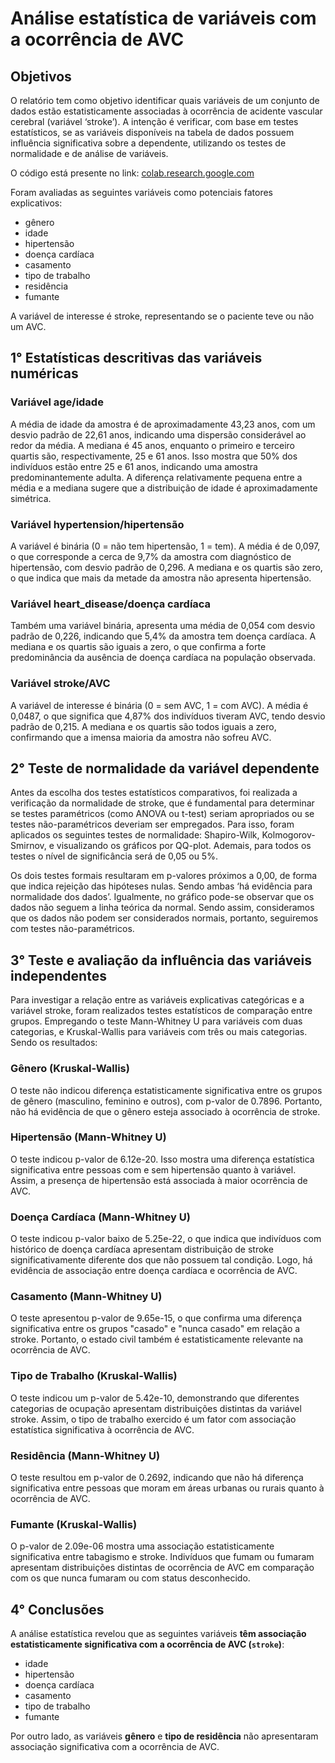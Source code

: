 <h1>Análise estatística de variáveis com a ocorrência de AVC</h1>

<h2>Objetivos</h2>

<p>O relatório tem como objetivo identificar quais variáveis de um conjunto de dados estão estatisticamente associadas à ocorrência de acidente vascular cerebral (variável ‘stroke’). A intenção é verificar, com base em testes estatísticos, se as variáveis disponíveis na tabela de dados possuem influência significativa sobre a dependente, utilizando os testes de normalidade e de análise de variáveis.</p>

<p>O código está presente no link: <a href="https://colab.research.google.com/drive/16ElmbMhra_F96cJoM6JUddk586E2K-u_#scrollTo=EVlqiSORMtEo">colab.research.google.com</a></p>

<p>Foram avaliadas as seguintes variáveis como potenciais fatores explicativos:</p>
<ul>
  <li>gênero</li>
  <li>idade</li>
  <li>hipertensão</li>
  <li>doença cardíaca</li>
  <li>casamento</li>
  <li>tipo de trabalho</li>
  <li>residência</li>
  <li>fumante</li>
</ul>

<p>A variável de interesse é stroke, representando se o paciente teve ou não um AVC.</p>

<h2>1° Estatísticas descritivas das variáveis numéricas</h2>

<h3>Variável age/idade</h3>
<p>
A média de idade da amostra é de aproximadamente 43,23 anos, com um desvio padrão de 22,61 anos, indicando uma dispersão considerável ao redor da média. A mediana é 45 anos, enquanto o primeiro e terceiro quartis são, respectivamente, 25 e 61 anos. Isso mostra que 50% dos indivíduos estão entre 25 e 61 anos, indicando uma amostra predominantemente adulta. A diferença relativamente pequena entre a média e a mediana sugere que a distribuição de idade é aproximadamente simétrica.
</p>

<h3>Variável hypertension/hipertensão</h3>
<p>
A variável é binária (0 = não tem hipertensão, 1 = tem). A média é de 0,097, o que corresponde a cerca de 9,7% da amostra com diagnóstico de hipertensão, com desvio padrão de 0,296. A mediana e os quartis são zero, o que indica que mais da metade da amostra não apresenta hipertensão.
</p>

<h3>Variável heart_disease/doença cardíaca</h3>
<p>
Também uma variável binária, apresenta uma média de 0,054 com desvio padrão de 0,226, indicando que 5,4% da amostra tem doença cardíaca. A mediana e os quartis são iguais a zero, o que confirma a forte predominância da ausência de doença cardíaca na população observada.
</p>

<h3>Variável stroke/AVC</h3>
<p>
A variável de interesse é binária (0 = sem AVC, 1 = com AVC). A média é 0,0487, o que significa que 4,87% dos indivíduos tiveram AVC, tendo desvio padrão de 0,215. A mediana e os quartis são todos iguais a zero, confirmando que a imensa maioria da amostra não sofreu AVC.
</p>

<h2>2° Teste de normalidade da variável dependente</h2>

<p>Antes da escolha dos testes estatísticos comparativos, foi realizada a verificação da normalidade de stroke, que é fundamental para determinar se testes paramétricos (como ANOVA ou t-test) seriam apropriados ou se testes não-paramétricos deveriam ser empregados. Para isso, foram aplicados os seguintes testes de normalidade: Shapiro-Wilk, Kolmogorov-Smirnov, e visualizando os gráficos por QQ-plot. Ademais, para todos os testes o nível de significância será de 0,05 ou 5%.</p>

<p>Os dois testes formais resultaram em p-valores próximos a 0,00, de forma que indica rejeição das hipóteses nulas. Sendo ambas ‘há evidência para normalidade dos dados’. Igualmente, no gráfico pode-se observar que os dados não seguem a linha teórica da normal. Sendo assim, consideramos que os dados não podem ser considerados normais, portanto, seguiremos com testes não-paramétricos.</p>

<h2>3° Teste e avaliação da influência das variáveis independentes</h2>

<p>Para investigar a relação entre as variáveis explicativas categóricas e a variável stroke, foram realizados testes estatísticos de comparação entre grupos. Empregando o teste Mann-Whitney U para variáveis com duas categorias, e Kruskal-Wallis para variáveis com três ou mais categorias. Sendo os resultados:</p>

<h3>Gênero (Kruskal-Wallis)</h3>
<p>O teste não indicou diferença estatisticamente significativa entre os grupos de gênero (masculino, feminino e outros), com p-valor de 0.7896. Portanto, não há evidência de que o gênero esteja associado à ocorrência de stroke.</p>

<h3>Hipertensão (Mann-Whitney U)</h3>
<p>O teste indicou p-valor de 6.12e-20. Isso mostra uma diferença estatística significativa entre pessoas com e sem hipertensão quanto à variável. Assim, a presença de hipertensão está associada à maior ocorrência de AVC.</p>

<h3>Doença Cardíaca (Mann-Whitney U)</h3>
<p>O teste indicou p-valor baixo de 5.25e-22, o que indica que indivíduos com histórico de doença cardíaca apresentam distribuição de stroke significativamente diferente dos que não possuem tal condição. Logo, há evidência de associação entre doença cardíaca e ocorrência de AVC.</p>

<h3>Casamento (Mann-Whitney U)</h3>
<p>O teste apresentou p-valor de 9.65e-15, o que confirma uma diferença significativa entre os grupos "casado" e "nunca casado" em relação a stroke. Portanto, o estado civil também é estatisticamente relevante na ocorrência de AVC.</p>

<h3>Tipo de Trabalho (Kruskal-Wallis)</h3>
<p>O teste indicou um p-valor de 5.42e-10, demonstrando que diferentes categorias de ocupação apresentam distribuições distintas da variável stroke. Assim, o tipo de trabalho exercido é um fator com associação estatística significativa à ocorrência de AVC.</p>

<h3>Residência (Mann-Whitney U)</h3>
<p>O teste resultou em p-valor de 0.2692, indicando que não há diferença significativa entre pessoas que moram em áreas urbanas ou rurais quanto à ocorrência de AVC.</p>

<h3>Fumante (Kruskal-Wallis)</h3>
<p>O p-valor de 2.09e-06 mostra uma associação estatisticamente significativa entre tabagismo e stroke. Indivíduos que fumam ou fumaram apresentam distribuições distintas de ocorrência de AVC em comparação com os que nunca fumaram ou com status desconhecido.</p>

<h2>4° Conclusões</h2>

<p>A análise estatística revelou que as seguintes variáveis <strong>têm associação estatisticamente significativa com a ocorrência de AVC (<code>stroke</code>)</strong>:</p>
<ul>
  <li>idade</li>
  <li>hipertensão</li>
  <li>doença cardíaca</li>
  <li>casamento</li>
  <li>tipo de trabalho</li>
  <li>fumante</li>
</ul>

<p>Por outro lado, as variáveis <strong>gênero</strong> e <strong>tipo de residência</strong> não apresentaram associação significativa com a ocorrência de AVC.</p>
